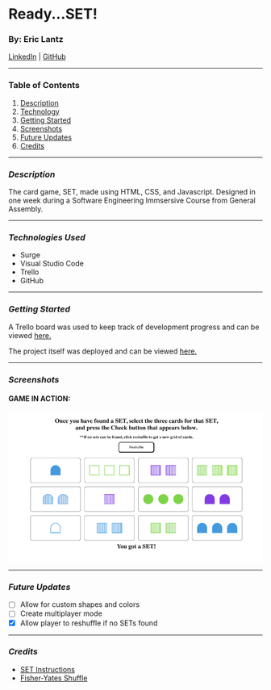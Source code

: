 # Ready...SET!
### By: Eric Lantz
[LinkedIn](https://www.linkedin.com/in/eric-lantz/) |  [GitHub](https://github.com/ericmlantz)
***

### **Table of Contents**
1. [Description](#description)
2. [Technology](#technology)
3. [Getting Started](#started)
4. [Screenshots](#screenshots)
5. [Future Updates](#updates)
6. [Credits](#updates)
***

### ***Description***
<a id="description"></a>
The card game, SET, made using HTML, CSS, and Javascript. Designed in one week during a Software Engineering Immsersive Course from General Assembly.

***
<a id="technology"></a>
### ***Technologies Used***
* Surge
* Visual Studio Code
* Trello
* GitHub

***
<a id="started"></a>
### ***Getting Started***


A Trello board was used to keep track of development progress and can be viewed [here.](https://trello.com/b/ocnCp31B)

The project itself was deployed and can be viewed [here.](https://readyset.surge.sh/)
***
### ***Screenshots***
<a id="screenshots"></a>

#### **GAME IN ACTION:**
![image](Screen%20Shot%202022-03-11%20at%2011.43.16%20AM.png)

***
<a id="updates"></a>
### ***Future Updates***
- [ ] Allow for custom shapes and colors
- [ ] Create multiplayer mode
- [x] Allow player to reshuffle if no SETs found

***

### ***Credits***
<a id="credits"></a>
* [SET Instructions](https://www.ultraboardgames.com/set/game-rules.php)
* [Fisher-Yates Shuffle](https://www.frankmitchell.org/2015/01/fisher-yates/)
